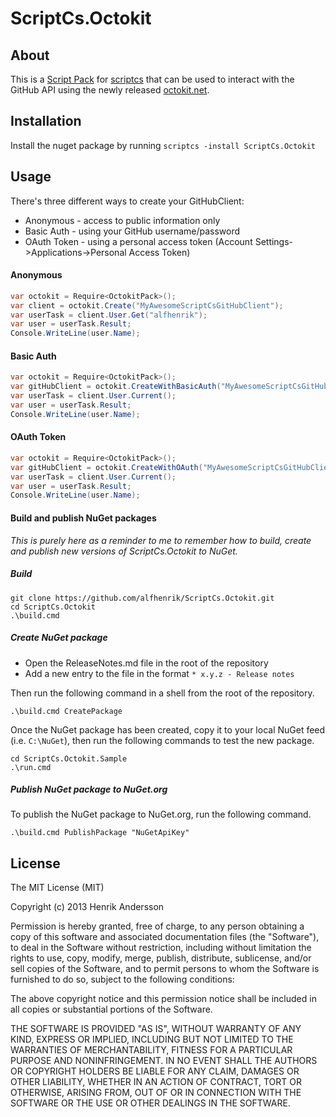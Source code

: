 ScriptCs.Octokit
==============================

## About
This is a [Script Pack](https://github.com/scriptcs/scriptcs/wiki) for [scriptcs](https://github.com/scriptcs/scriptcs) that can be used to interact with the GitHub API using the newly released [octokit.net](https://github.com/octokit/octokit.net).

## Installation

Install the nuget package by running `scriptcs -install ScriptCs.Octokit`

## Usage

There's three different ways to create your GitHubClient:
- Anonymous - access to public information only
- Basic Auth - using your GitHub username/password
- OAuth Token - using a personal access token (Account Settings->Applications->Personal Access Token)

#### Anonymous
```csharp
var octokit = Require<OctokitPack>();
var client = octokit.Create("MyAwesomeScriptCsGitHubClient");
var userTask = client.User.Get("alfhenrik");
var user = userTask.Result;
Console.WriteLine(user.Name);
```

#### Basic Auth
```csharp
var octokit = Require<OctokitPack>();
var gitHubClient = octokit.CreateWithBasicAuth("MyAwesomeScriptCsGitHubClient", "myusername", "mypassword");
var userTask = client.User.Current();
var user = userTask.Result;
Console.WriteLine(user.Name);
```

#### OAuth Token
```csharp
var octokit = Require<OctokitPack>();
var gitHubClient = octokit.CreateWithOAuth("MyAwesomeScriptCsGitHubClient", "myusername", "myoauthtoken");
var userTask = client.User.Current();
var user = userTask.Result;
Console.WriteLine(user.Name);
```

#### Build and publish NuGet packages

_This is purely here as a reminder to me to remember how to build, create and publish new versions of ScriptCs.Octokit to NuGet._

##### Build
```
git clone https://github.com/alfhenrik/ScriptCs.Octokit.git
cd ScriptCs.Octokit
.\build.cmd
```

##### Create NuGet package
 - Open the ReleaseNotes.md file in the root of the repository
 - Add a new entry to the file in the format `* x.y.z - Release notes`

Then run the following command in a shell from the root of the repository.
```
.\build.cmd CreatePackage
```
Once the NuGet package has been created, copy it to your local NuGet feed (i.e. `C:\NuGet`), then run the following commands to test the new package.
```
cd ScriptCs.Octokit.Sample
.\run.cmd
```

##### Publish NuGet package to NuGet.org
To publish the NuGet package to NuGet.org, run the following command.
```
.\build.cmd PublishPackage "NuGetApiKey"
```

## License

The MIT License (MIT)

Copyright (c) 2013 Henrik Andersson

Permission is hereby granted, free of charge, to any person obtaining a copy
of this software and associated documentation files (the "Software"), to deal
in the Software without restriction, including without limitation the rights
to use, copy, modify, merge, publish, distribute, sublicense, and/or sell
copies of the Software, and to permit persons to whom the Software is
furnished to do so, subject to the following conditions:

The above copyright notice and this permission notice shall be included in
all copies or substantial portions of the Software.

THE SOFTWARE IS PROVIDED "AS IS", WITHOUT WARRANTY OF ANY KIND, EXPRESS OR
IMPLIED, INCLUDING BUT NOT LIMITED TO THE WARRANTIES OF MERCHANTABILITY,
FITNESS FOR A PARTICULAR PURPOSE AND NONINFRINGEMENT. IN NO EVENT SHALL THE
AUTHORS OR COPYRIGHT HOLDERS BE LIABLE FOR ANY CLAIM, DAMAGES OR OTHER
LIABILITY, WHETHER IN AN ACTION OF CONTRACT, TORT OR OTHERWISE, ARISING FROM,
OUT OF OR IN CONNECTION WITH THE SOFTWARE OR THE USE OR OTHER DEALINGS IN
THE SOFTWARE.
